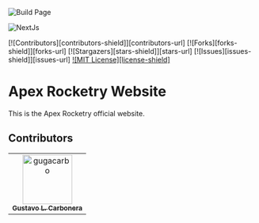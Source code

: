 ![Build Page](https://github.com/Apex-Rocketry/apexrocketry.space/blob/main/.github/workflows/nextjs.yml/badge.svg)

![NextJs](https://img.shields.io/badge/Next.js-000000.svg?style=for-the-badge&logo=nextdotjs&logoColor=white)

[![Contributors][contributors-shield]][contributors-url]
[![Forks][forks-shield]][forks-url]
[![Stargazers][stars-shield]][stars-url]
[![Issues][issues-shield]][issues-url]
[![MIT License][license-shield]](LICENSE)

# Apex Rocketry Website

This is the Apex Rocketry official website.

## Contributors

<!-- readme: contributors -start -->
<table>
	<tbody>
		<tr>
            <td align="center">
                <a href="https://github.com/gugacarbo">
                    <img src="https://avatars.githubusercontent.com/u/33656915?v=4" width="100;" alt="gugacarbo"/>
                    <br />
                    <sub><b>Gustavo L. Carbonera</b></sub>
                </a>
            </td>
		</tr>
	<tbody>
</table>
<!-- readme: contributors -end -->